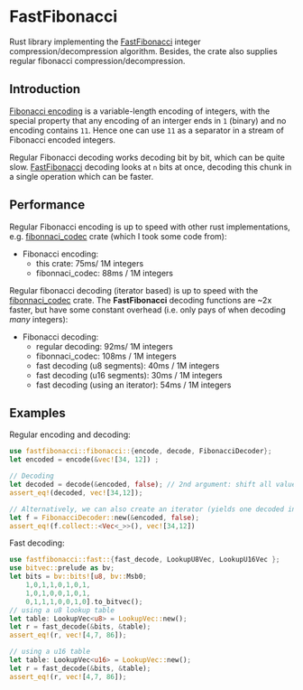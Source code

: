# FastFibonacci

Rust library implementing the [FastFibonacci](https://ceur-ws.org/Vol-567/paper14.pdf) integer compression/decompression algorithm. Besides, the crate also supplies regular fibonacci compression/decompression.

## Introduction
[Fibonacci encoding](https://en.wikipedia.org/wiki/Fibonacci_coding) is a variable-length encoding of integers, with the special property that any encoding of an interger ends in `1` (binary) and no encoding contains `11`. Hence one can use `11` as a separator in a stream of Fibonacci encoded integers.

Regular Fibonacci decoding works decoding bit by bit, which can be quite slow. [FastFibonacci](https://ceur-ws.org/Vol-567/paper14.pdf) decoding looks at `n` bits at once, decoding this chunk in a single operation which can be faster.


## Performance
Regular Fibonacci encoding is up to speed with other rust implementations, e.g. [fibonnaci_codec](https://crates.io/crates/fibonacci_codec) crate (which I took some code from):
- Fibonacci encoding: 
    - this crate: 75ms/ 1M integers 
    - fibonnaci_codec: 88ms / 1M integers

Regular fibonacci decoding (iterator based) is up to speed with the [fibonnaci_codec](https://crates.io/crates/fibonacci_codec) crate. 
The **FastFibonacci** decoding functions are ~2x faster, but have some constant overhead  (i.e. only pays of when decoding *many* integers):
- Fibonacci decoding: 
    - regular decoding: 92ms/ 1M integers
    - fibonnaci_codec: 108ms / 1M integers
    - fast decoding (u8 segments): 40ms / 1M integers
    - fast decoding (u16 segments): 30ms / 1M integers
    - fast decoding (using an iterator): 54ms / 1M integers


## Examples
Regular encoding and decoding:
```rust
use fastfibonacci::fibonacci::{encode, decode, FibonacciDecoder};
let encoded = encode(&vec![34, 12]) ;

// Decoding
let decoded = decode(&encoded, false); // 2nd argument: shift all values by -1 (in case we wanted to encode 0 in the fibonacci encoding)
assert_eq!(decoded, vec![34,12]);

// Alternatively, we can also create an iterator (yields one decoded int at a time)
let f = FibonacciDecoder::new(&encoded, false);
assert_eq!(f.collect::<Vec<_>>(), vec![34,12])
```

Fast decoding:
```rust
use fastfibonacci::fast::{fast_decode, LookupU8Vec, LookupU16Vec };
use bitvec::prelude as bv;
let bits = bv::bits![u8, bv::Msb0; 
    1,0,1,1,0,1,0,1,
    1,0,1,0,0,1,0,1,
    0,1,1,1,0,0,1,0].to_bitvec();
// using a u8 lookup table
let table: LookupVec<u8> = LookupVec::new();
let r = fast_decode(&bits, &table);
assert_eq!(r, vec![4,7, 86]);

// using a u16 table
let table: LookupVec<u16> = LookupVec::new();
let r = fast_decode(&bits, &table);
assert_eq!(r, vec![4,7, 86]);
```
